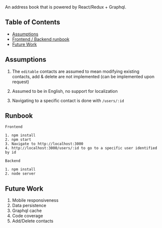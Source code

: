 An address book that is powered by React/Redux + Graphql.

## Table of Contents

- [Assumptions](#assumptions)
- [Frontend / Backend runbook](#frontend-backend-runbook)
- [Future Work](#future-work)

## Assumptions
1. The `editable` contacts are assumed to mean modifying existing contacts, add & delete are not implemented (can be implemented upon request)

2. Assumed to be in English, no support for localization

3. Navigating to a specific contact is done with `/users/:id`

## Runbook

```
Frontend

1. npm install
2. npm start
3. Navigate to http://localhost:3000
4. http://localhost:3000/users/:id to go to a specific user identified by id

Backend

1. npm install
2. node server
```

## Future Work
1. Mobile responsiveness
2. Data persistence
3. Graphql cache
4. Code coverage
5. Add/Delete contacts
